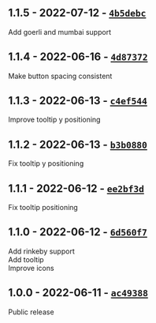 ## 1.1.5 - 2022-07-12 - [`4b5debc`](https://github.com/oe-d/opensea-button/tree/4b5debc209a1eda685d8b0d45695183cded3181c)

Add goerli and mumbai support

## 1.1.4 - 2022-06-16 - [`4d87372`](https://github.com/oe-d/opensea-button/tree/4d87372a1efdbb5ad57c6e5985e6eff19cd3e70d)

Make button spacing consistent

## 1.1.3 - 2022-06-13 - [`c4ef544`](https://github.com/oe-d/opensea-button/tree/c4ef544fb77c9e25cf19ecf1b158394e803398d6)

Improve tooltip y positioning

## 1.1.2 - 2022-06-13 - [`b3b0880`](https://github.com/oe-d/opensea-button/tree/b3b08803de6e6ac9e98a4a7bf8acf800b4960064)

Fix tooltip y positioning

## 1.1.1 - 2022-06-12 - [`ee2bf3d`](https://github.com/oe-d/opensea-button/tree/ee2bf3d1296ad7172de0d153772b898ecc11c6d7)

Fix tooltip positioning

## 1.1.0 - 2022-06-12 - [`6d560f7`](https://github.com/oe-d/opensea-button/tree/6d560f7656f5a3991caa185ffe8f6510c47398cc)

Add rinkeby support  
Add tooltip  
Improve icons

## 1.0.0 - 2022-06-11 - [`ac49388`](https://github.com/oe-d/opensea-button/tree/ac49388949e35137ff337d5f5ef77c67e8fc8908)

Public release
